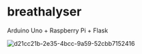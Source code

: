# breathalyser
Arduino Uno + Raspberry Pi + Flask

![d21cc21b-2e35-4bcc-9a59-52cbb7152416](https://github.com/user-attachments/assets/19d39faa-75b6-48ec-9d34-f1e5f9b1c296)
